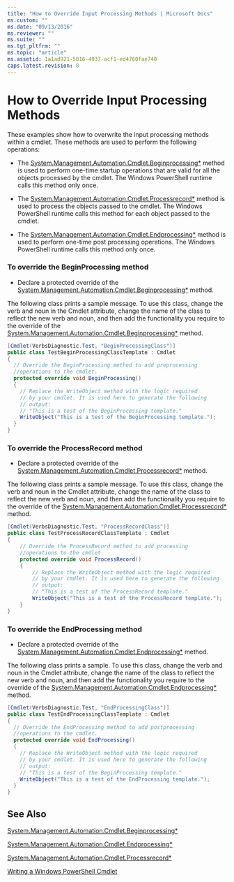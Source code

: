```yaml
---
title: "How to Override Input Processing Methods | Microsoft Docs"
ms.custom: ""
ms.date: "09/13/2016"
ms.reviewer: ""
ms.suite: ""
ms.tgt_pltfrm: ""
ms.topic: "article"
ms.assetid: 1a1ad921-5816-4937-acf1-ed4760fae740
caps.latest.revision: 8
---
```

# How to Override Input Processing Methods

These examples show how to overwrite the input processing methods within a cmdlet. These methods are used to perform the following operations:

- The [System.Management.Automation.Cmdlet.Beginprocessing*](/dotnet/api/System.Management.Automation.Cmdlet.BeginProcessing) method is used to perform one-time startup operations that are valid for all the objects processed by the cmdlet. The Windows PowerShell runtime calls this method only once.

- The [System.Management.Automation.Cmdlet.Processrecord*](/dotnet/api/System.Management.Automation.Cmdlet.ProcessRecord) method is used to process the objects passed to the cmdlet. The Windows PowerShell runtime calls this method for each object passed to the cmdlet.

- The [System.Management.Automation.Cmdlet.Endprocessing*](/dotnet/api/System.Management.Automation.Cmdlet.EndProcessing) method is used to perform one-time post processing operations. The Windows PowerShell runtime calls this method only once.

### To override the BeginProcessing method

- Declare a protected override of the [System.Management.Automation.Cmdlet.Beginprocessing*](/dotnet/api/System.Management.Automation.Cmdlet.BeginProcessing) method.

The following class prints a sample message. To use this class, change the verb and noun in the Cmdlet attribute, change the name of the class to reflect the new verb and noun, and then add the functionality you require to the override of the [System.Management.Automation.Cmdlet.Beginprocessing*](/dotnet/api/System.Management.Automation.Cmdlet.BeginProcessing) method.

```csharp
[Cmdlet(VerbsDiagnostic.Test, "BeginProcessingClass")]
public class TestBeginProcessingClassTemplate : Cmdlet
{
  // Override the BeginProcessing method to add preprocessing
  //operations to the cmdlet.
  protected override void BeginProcessing()
  {
    // Replace the WriteObject method with the logic required
    // by your cmdlet. It is used here to generate the following
    // output:
    // "This is a test of the BeginProcessing template."
    WriteObject("This is a test of the BeginProcessing template.");
  }
}
```

### To override the ProcessRecord method

- Declare a protected override of the [System.Management.Automation.Cmdlet.Processrecord*](/dotnet/api/System.Management.Automation.Cmdlet.ProcessRecord) method.

The following class prints a sample message. To use this class, change the verb and noun in the Cmdlet attribute, change the name of the class to reflect the new verb and noun, and then add the functionality you require to the override of the [System.Management.Automation.Cmdlet.Processrecord*](/dotnet/api/System.Management.Automation.Cmdlet.ProcessRecord) method.

```csharp
[Cmdlet(VerbsDiagnostic.Test, "ProcessRecordClass")]
public class TestProcessRecordClassTemplate : Cmdlet
{
    // Override the ProcessRecord method to add processing
    //operations to the cmdlet.
    protected override void ProcessRecord()
    {
        // Replace the WriteObject method with the logic required
        // by your cmdlet. It is used here to generate the following
        // output:
        // "This is a test of the ProcessRecord template."
        WriteObject("This is a test of the ProcessRecord template.");
    }
}

```

### To override the EndProcessing method

- Declare a protected override of the [System.Management.Automation.Cmdlet.Endprocessing*](/dotnet/api/System.Management.Automation.Cmdlet.EndProcessing) method.

The following class prints a sample. To use this class, change the verb and noun in the Cmdlet attribute, change the name of the class to reflect the new verb and noun, and then add the functionality you require to the override of the [System.Management.Automation.Cmdlet.Endprocessing*](/dotnet/api/System.Management.Automation.Cmdlet.EndProcessing) method.

```csharp
[Cmdlet(VerbsDiagnostic.Test, "EndProcessingClass")]
public class TestEndProcessingClassTemplate : Cmdlet
{
  // Override the EndProcessing method to add postprocessing
  //operations to the cmdlet.
  protected override void EndProcessing()
  {
    // Replace the WriteObject method with the logic required
    // by your cmdlet. It is used here to generate the following
    // output:
    // "This is a test of the BeginProcessing template."
    WriteObject("This is a test of the EndProcessing template.");
  }
}
```

## See Also

[System.Management.Automation.Cmdlet.Beginprocessing*](/dotnet/api/System.Management.Automation.Cmdlet.BeginProcessing)

[System.Management.Automation.Cmdlet.Endprocessing*](/dotnet/api/System.Management.Automation.Cmdlet.EndProcessing)

[System.Management.Automation.Cmdlet.Processrecord*](/dotnet/api/System.Management.Automation.Cmdlet.ProcessRecord)

[Writing a Windows PowerShell Cmdlet](./writing-a-windows-powershell-cmdlet.md)
